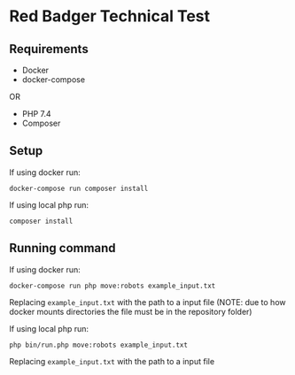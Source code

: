 # Red Badger Technical Test

## Requirements

- Docker
- docker-compose

OR 

- PHP 7.4
- Composer

## Setup

If using docker run:
```
docker-compose run composer install
```

If using local php run:
```
composer install
```

## Running command
If using docker run:
```
docker-compose run php move:robots example_input.txt
```
Replacing `example_input.txt` with the path to a input file (NOTE: due to how docker mounts directories the file must be in the repository folder)

If using local php run:
```
php bin/run.php move:robots example_input.txt
```
Replacing `example_input.txt` with the path to a input file